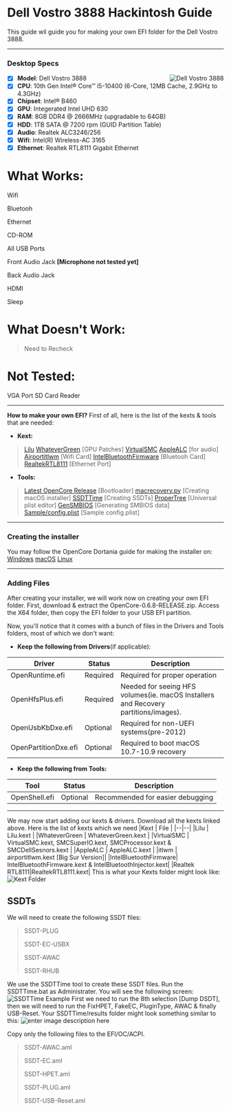 # Dell Vostro 3888 Hackintosh Guide
This guide wil guide you for making your own EFI folder for the Dell Vostro 3888.
 
 --------------------------------------------------------------------------------------------
### Desktop Specs
<img src="https://microless.com/cdn/product_description/6437630_1613377018.jpg" alt="Dell Vostro 3888" align="right">

- [x] <b>Model</b>: Dell Vostro 3888
- [x] <b>CPU</b>: 10th Gen Intel® Core™ i5-10400 (6-Core, 12MB Cache, 2.9GHz to 4.3GHz)
- [x] <b>Chipset</b>: Intel® B460
- [x] <b>GPU</b>: Integerated Intel UHD 630
- [x] <b>RAM</b>: 8GB DDR4 @ 2666MHz (upgradable to 64GB)
- [x] <b>HDD</b>: 1TB SATA @ 7200 rpm (GUID Partition Table)
- [x] <b>Audio</b>: Realtek ALC3246/256
- [x] <b>Wifi</b>: Intel(R) Wireless-AC 3165
- [x] <b>Ethernet</b>: Realtek RTL8111 Gigabit Ethernet
 
# What Works:
Wifi

Bluetooh

Ethernet

CD-ROM

All USB Ports

Front Audio Jack **[Microphone not tested yet]**

Back Audio Jack

HDMI

Sleep


# What Doesn't Work:
> Need to Recheck

# Not Tested:
VGA Port
SD Card Reader

-------------------------------------------------------
**How to make your own EFI?**
First of all, here is the list of the kexts & tools that are needed:
 - **Kext:**
>[Lilu](https://github.com/acidanthera/lilu/releases)
[WhateverGreen](https://github.com/acidanthera/WhateverGreen/releases) [GPU Patches]
[VirtualSMC](https://github.com/acidanthera/virtualsmc/releases)
[AppleALC](https://github.com/acidanthera/AppleALC) [for audio]
[Airportitlwm](https://github.com/OpenIntelWireless/itlwm/releases) [Wifi Card]
[IntelBluetoothFirmware](https://github.com/OpenIntelWireless/IntelBluetoothFirmware/releases) [Bluetooh Card]
[RealtekRTL8111](https://github.com/acidanthera/OpenCorePkg/releases) [Ethernet Port]

- **Tools:**
>[Latest OpenCore Release](https://github.com/acidanthera/OpenCorePkg/releases/) [Bootloader]
>[macrecovery.py](https://github.com/acidanthera/OpenCorePkg/releases) [Creating macOS installer]
>[SSDTTime](https://github.com/corpnewt/SSDTTime) [Creating SSDTs]
>[ProperTree](https://github.com/corpnewt/ProperTree) [Universal plist editor]
>[GenSMBIOS](https://github.com/corpnewt/GenSMBIOS) [Generating SMBIOS data]
>[Sample/config.plist](https://github.com/acidanthera/OpenCorePkg/releases) [Sample config.plist]
--------------------------------------------------------------------------------------------
### Creating the installer
You may follow the OpenCore Dortania guide for making the installer on:
[Windows](https://dortania.github.io/OpenCore-Install-Guide/installer-guide/winblows-install.html#downloading-macos)
[macOS](https://dortania.github.io/OpenCore-Install-Guide/installer-guide/mac-install.html#downloading-macos-modern-os)
[Linux](https://dortania.github.io/OpenCore-Install-Guide/installer-guide/linux-install.html)

-----
### Adding Files
After creating your installer, we will work now on creating your own EFI folder.
First, download & extract the OpenCore-0.6.8-RELEASE.zip. Access the X64 folder, then copy the EFI folder to your USB EFI partition.

Now, you'll notice that it comes with a bunch of files in the Drivers and Tools folders, most of which we don't want:

-   **Keep the following from Drivers**(if applicable):

|Driver | Status | Description |
|--|--|--|
| OpenRuntime.efi | Required | Required for proper operation |
| OpenHfsPlus.efi | Required | Needed for seeing HFS volumes(ie. macOS Installers and Recovery partitions/images). |
|OpenUsbKbDxe.efi  | Optional | Required for non-UEFI systems(pre-2012) |
|OpenPartitionDxe.efi | Optional | Required to boot macOS 10.7-10.9 recovery |

-   **Keep the following from Tools:**

|Tool | Status | Description |
|--|--|--|
|OpenShell.efi  | Optional | Recommended for easier debugging |

---
We may now start adding our kexts & drivers.
Download all the kexts linked above. Here is the list of kexts which we need
|Kext  | File |
|--|--|
|Lilu  | Lilu.kext |
|WhateverGreen  | WhateverGreen.kext |
|VirtualSMC | VirtualSMC.kext, SMCSuperIO.kext, SMCProcessor.kext & SMCDellSesnors.kext |
|AppleALC  | AppleALC.kext |
|itlwm  | airportitlwm.kext [Big Sur Version]|
|IntelBluetoothFirmware| IntelBluetoothFirmware.kext & IntelBluetoothInjector.kext|
|Realtek RTL8111|RealtekRTL8111.kext|
This is what your Kexts folder might look like:
![Kext Folder](https://github.com/HassanElDessouki/DV3888-Hackintosh/blob/main/pics/T92RmjoODm.jpg?raw=true)

## SSDTs
We will need to create the following SSDT files:
> SSDT-PLUG
> 
> SSDT-EC-USBX
> 
> SSDT-AWAC
> 
> SSDT-RHUB
> 

We use the SSDTTime tool to create these SSDT files. Run the SSDTTime.bat as Administrater. You will see the following screen:![SSDTTime Example](https://github.com/HassanElDessouki/DV3888-Hackintosh/blob/main/pics/3Pyp4GrAVt.jpg?raw=true)
First we need to run the 8th selection [Dump DSDT], then we will need to run the FixHPET, FakeEC, PluginType, AWAC & finally USB-Reset.
Your SSDTTime/results folder might look something similar to this:
![enter image description here](https://github.com/HassanElDessouki/DV3888-Hackintosh/blob/main/pics/VnUkiabvup.jpg?raw=true)


Copy only the following files to the EFI/OC/ACPI.
>SSDT-AWAC.aml
>
>SSDT-EC.aml
>
>SSDT-HPET.aml
>
>SSDT-PLUG.aml
>
>SSDT-USB-Reset.aml
>
